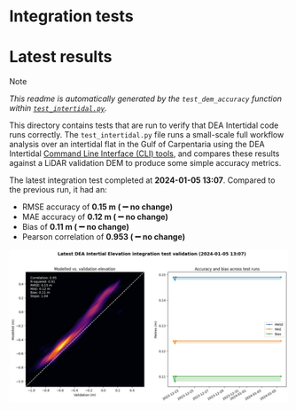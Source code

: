 
Integration tests
=================

# Latest results


> [!NOTE]  
> *This readme is automatically generated by the ``test_dem_accuracy`` function within [``test_intertidal.py``](../tests/test_intertidal.py).*

This directory contains tests that are run to verify that DEA Intertidal code runs correctly. The ``test_intertidal.py`` file runs a small-scale full workflow analysis over an intertidal flat in the Gulf of Carpentaria using the DEA Intertidal [Command Line Interface (CLI) tools](../notebooks/Intertidal_CLI.ipynb), and compares these results against a LiDAR validation DEM to produce some simple accuracy metrics.

The latest integration test completed at **2024-01-05 13:07**. Compared to the previous run, it had an:
- RMSE accuracy of **0.15 m ( :heavy_minus_sign: no change)**
- MAE accuracy of **0.12 m ( :heavy_minus_sign: no change)**
- Bias of **0.11 m ( :heavy_minus_sign: no change)**
- Pearson correlation of **0.953 ( :heavy_minus_sign: no change)**


<img src="validation.jpg" width="950"/>